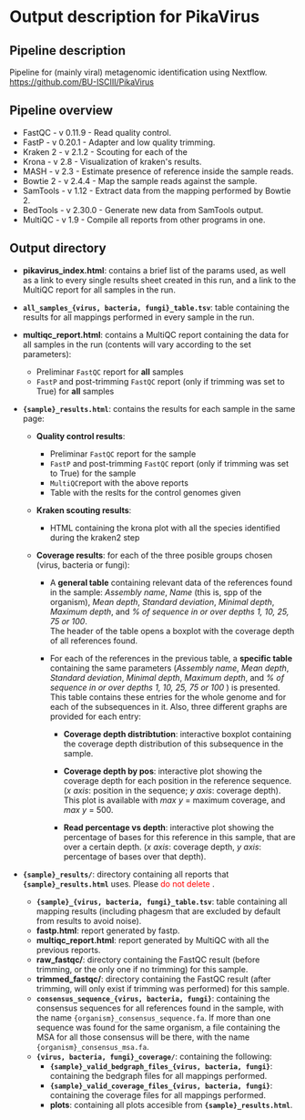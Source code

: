 # Output description for PikaVirus

## Pipeline description
Pipeline for (mainly viral) metagenomic identification using Nextflow.
https://github.com/BU-ISCIII/PikaVirus

## Pipeline overview
* FastQC - v 0.11.9 - Read quality control.
* FastP - v 0.20.1 - Adapter and low quality trimming.
* Kraken 2 - v 2.1.2 - Scouting for each of the
* Krona - v 2.8 - Visualization of kraken's results.
* MASH - v 2.3 - Estimate presence of reference inside the sample reads.
* Bowtie 2 - v 2.4.4 - Map the sample reads against the sample.
* SamTools - v 1.12 - Extract data from the mapping performed by Bowtie 2.
* BedTools - v 2.30.0 - Generate new data from SamTools output.
* MultiQC - v 1.9 - Compile all reports from other programs in one.

## Output directory

- **pikavirus_index.html**: contains a brief list of the params used, as well as a link to every single results sheet created in this run, and a link to the MultiQC report for all samples in the run.

- **`all_samples_{virus, bacteria, fungi}_table.tsv`**: table containing the results for all mappings performed in every sample in the run.

- **multiqc_report.html**: contains a MultiQC report containing the data for all samples in the run (contents will vary according to the set parameters):
    - Preliminar `FastQC` report for **all** samples
    - `FastP` and post-trimming `FastQC` report (only if trimming was set to True) for **all** samples


- **`{sample}_results.html`**: contains the results for each sample in the same page:
    - **Quality control results**:
        - Preliminar `FastQC` report for the sample
        - `FastP` and post-trimming `FastQC` report (only if trimming was set to True) for the sample
        - `MultiQC`report with the above reports
        - Table with the reslts for the control genomes given

    - **Kraken scouting results**:
        - HTML containing the krona plot with all the species identified during the kraken2 step

    - **Coverage results**: for each of the three posible groups chosen (virus, bacteria or fungi):
        - A **general table** containing relevant data of the references found in the sample: *Assembly name*, *Name* (this is, spp of the organism), *Mean depth*, *Standard deviation*, *Minimal depth*, *Maximum depth*, and *% of sequence in or over depths 1, 10, 25, 75 or 100*. <br> The header of the table opens a boxplot with the coverage depth of all references found.  

        - For each of the references in the previous table, a **specific table** containing the same parameters (*Assembly name*, *Mean depth*, *Standard deviation*, *Minimal depth*, *Maximum depth*, and *% of sequence in or over depths 1, 10, 25, 75 or 100* ) is presented. This table contains these entries for the whole genome and for each of the subsequences in it. Also, three different graphs are provided for each entry:
            - **Coverage depth distribtution**: interactive boxplot containing the coverage depth distribution of this subsequence in the sample.

            - **Coverage depth by pos**: interactive plot showing the coverage depth for each position in the reference sequence. (*x axis*: position in the sequence; *y axis*: coverage depth). This plot is available with *max y* = maximum coverage, and *max y* = 500.

            - **Read percentage vs depth**: interactive plot showing the percentage of bases for this reference in this sample, that are over a certain depth. (*x axis*: coverage depth, *y axis*: percentage of bases over that depth).

- **`{sample}_results/`**: directory containing all reports that **`{sample}_results.html`** uses. Please <span style="color: red;">do not delete </span>.

    - **`{sample}_{virus, bacteria, fungi}_table.tsv`**: table containing all mapping results (including phagesm that are excluded by default from results to avoid noise).
    - **fastp.html**: report generated by fastp.
    - **multiqc_report.html**: report generated by MultiQC with all the previous reports.
    - **raw_fastqc/**: directory containing the FastQC result (before trimming, or the only one if no trimming) for this sample.
    - **trimmed_fastqc/**: directory containing the FastQC result (after trimming, will only exist if trimming was performed) for this sample.
    - **`consensus_sequence_{virus, bacteria, fungi}`**: containing the consensus sequences for all references found in the sample, with the name `{organism}_consensus_sequence.fa`. If more than one sequence was found for the same organism, a file containing the MSA for all those consensus will be there, with the name `{organism}_consensus_msa.fa`.
    - **`{virus, bacteria, fungi}_coverage/`**: containing the following:
        - **`{sample}_valid_bedgraph_files_{virus, bacteria, fungi}`**: containing the bedgraph files for all mappings performed.
        - **`{sample}_valid_coverage_files_{virus, bacteria, fungi}`**: containing the coverage files for all mappings performed.
        - **plots**: containing all plots accesible from **`{sample}_results.html`**.
